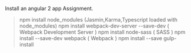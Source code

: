 
Install an angular 2 app Assignment.


> npm install node_modules 
(Jasmin,Karma,Typescript loaded with node_modules)
> npm install webpack-dev-server --save-dev ( Webpack Development Server )
> npm install node-sass ( SASS )
> npm install --save-dev webpack ( Webpack )
> npm install --save gulp-install
